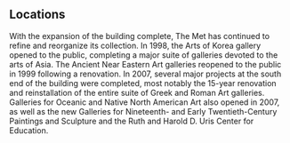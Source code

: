 ## Locations

With the expansion of the building complete, The Met has continued to refine and reorganize its collection. In 1998, the Arts of Korea gallery opened to the public, completing a major suite of galleries devoted to the arts of Asia. The Ancient Near Eastern Art galleries reopened to the public in 1999 following a renovation. In 2007, several major projects at the south end of the building were completed, most notably the 15-year renovation and reinstallation of the entire suite of Greek and Roman Art galleries. Galleries for Oceanic and Native North American Art also opened in 2007, as well as the new Galleries for Nineteenth- and Early Twentieth-Century Paintings and Sculpture and the Ruth and Harold D. Uris Center for Education.